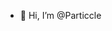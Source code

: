 - 👋 Hi, I’m @Particcle

<!---
Particcle/Particcle is a ✨ special ✨ repository because its `README.md` (this file) appears on your GitHub profile.
You can click the Preview link to take a look at your changes.
--->
